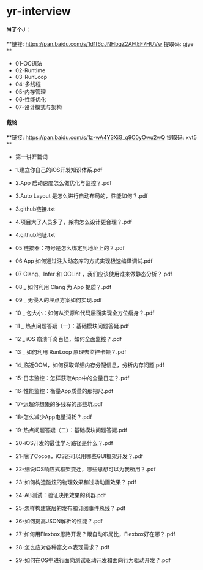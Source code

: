 # yr-interview



#### M了个J：

**链接: https://pan.baidu.com/s/1d1f6cJNHbqZ2AFtEF7HUVw 提取码: gjye **

- 01-OC语法
- 02-Runtime
- 03-RunLoop
- 04-多线程
- 05-内存管理
- 06-性能优化
- 07-设计模式与架构



#### 戴铭

**链接: https://pan.baidu.com/s/1z-wA4Y3XiG_q9C0yOwu2wQ 提取码: xvt5 **

- 第一讲开篇词

- 1.建立你自己的iOS开发知识体系.pdf

- 2.App 启动速度怎么做优化与监控？.pdf

- 3.Auto Layout 是怎么进行自动布局的，性能如何？.pdf

- 3.github链接.txt

- 4.项目大了人员多了，架构怎么设计更合理？.pdf

- 4.github地址.txt

- 05 链接器：符号是怎么绑定到地址上的？.pdf

- 06 App 如何通过注入动态库的方式实现极速编译调试.pdf

- 07  Clang、Infer 和 OCLint ，我们应该使用谁来做静态分析？.pdf

- 08 _ 如何利用 Clang 为 App 提质？.pdf

- 09 _ 无侵入的埋点方案如何实现.pdf

- 10 _ 包大小：如何从资源和代码层面实现全方位瘦身？.pdf

- 11 _ 热点问题答疑（一）：基础模块问题答疑.pdf

- 12 _ iOS 崩溃千奇百怪，如何全面监控？.pdf

- 13 _ 如何利用 RunLoop 原理去监控卡顿？.pdf

- 14_临近OOM，如何获取详细内存分配信息，分析内存问题.pdf

- 15-日志监控：怎样获取App中的全量日志？.pdf

- 16-性能监控：衡量App质量的那把尺.pdf

- 17-远超你想象的多线程的那些坑.pdf

- 18-怎么减少App电量消耗？.pdf

- 19-热点问题答疑（二）：基础模块问题答疑.pdf

- 20-iOS开发的最佳学习路径是什么？.pdf

- 21-除了Cocoa，iOS还可以用哪些GUI框架开发？.pdf

- 22-细说iOS响应式框架变迁，哪些思想可以为我所用？.pdf

- 23-如何构造酷炫的物理效果和过场动画效果？.pdf

- 24-AB测试：验证决策效果的利器.pdf

- 25-怎样构建底层的发布和订阅事件总线？.pdf

- 26-如何提高JSON解析的性能？.pdf

- 27-如何用Flexbox思路开发？跟自动布局比，Flexbox好在哪？.pdf

- 28-怎么应对各种富文本表现需求？.pdf

- 29-如何在OS中进行面向测试驱动开发和面向行为驱动开发？.pdf

  

  

  

  

  

  

  

  

  

  

  

  